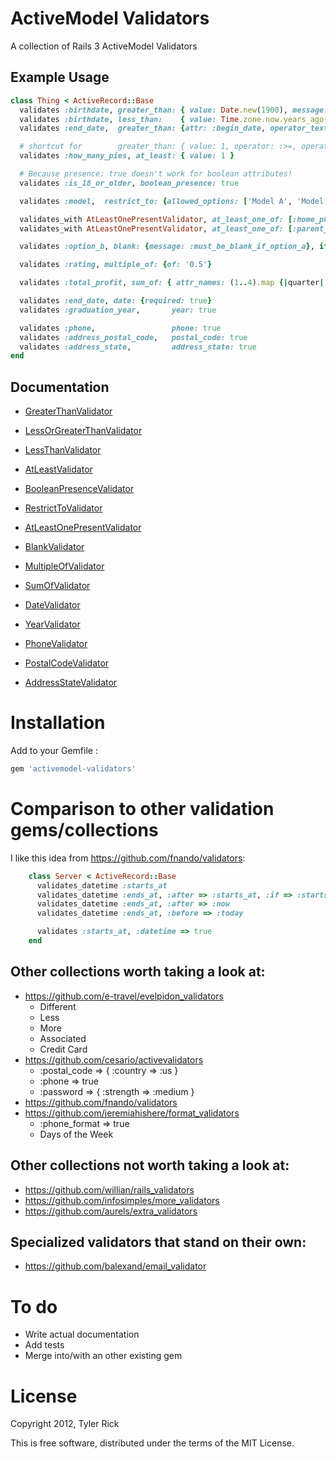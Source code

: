 ActiveModel Validators
=======================

A collection of Rails 3 ActiveModel Validators

Example Usage
-------------

```ruby
class Thing < ActiveRecord::Base
  validates :birthdate, greater_than: { value: Date.new(1900), message: 'must be later than 1900' }
  validates :birthdate, less_than:    { value: Time.zone.now.years_ago(1).to_date+1, message: 'must be at least 1 year ago' }
  validates :end_date,  greater_than: {attr: :begin_date, operator_text: 'later than'}

  # shortcut for        greater_than: { value: 1, operator: :>=, operator_text: 'at least' }
  validates :how_many_pies, at_least: { value: 1 }

  # Because presence: true doesn't work for boolean attributes!
  validates :is_18_or_older, boolean_presence: true

  validates :model,  restrict_to: {allowed_options: ['Model A', 'Model B']}, allow_blank: true

  validates_with AtLeastOnePresentValidator, at_least_one_of: [:home_phone, :work_phone]
  validates_with AtLeastOnePresentValidator, at_least_one_of: [:parent_1_home_phone, :parent_1_work_phone, :parent_1_mobile_phone], message: :at_least_one_phone_parent_1

  validates :option_b, blank: {message: :must_be_blank_if_option_a}, if: :option_a?

  validates :rating, multiple_of: {of: '0.5'}

  validates :total_profit, sum_of: { attr_names: (1..4).map {|quarter| :"total_profit_q#{quarter}" } }

  validates :end_date, date: {required: true}
  validates :graduation_year,       year: true

  validates :phone,                 phone: true
  validates :address_postal_code,   postal_code: true
  validates :address_state,         address_state: true
end
```

Documentation
-------------

* [GreaterThanValidator](activemodel-validators/blob/master/lib/activemodel-validators/greater_than_validator.rb)
* [LessOrGreaterThanValidator](activemodel-validators/blob/master/lib/activemodel-validators/less_or_greater_than_validator.rb)
* [LessThanValidator](activemodel-validators/blob/master/lib/activemodel-validators/less_than_validator.rb)
* [AtLeastValidator](activemodel-validators/blob/master/lib/activemodel-validators/at_least_validator.rb)

* [BooleanPresenceValidator](activemodel-validators/blob/master/lib/activemodel-validators/boolean_presence_validator.rb)
* [RestrictToValidator](activemodel-validators/blob/master/lib/activemodel-validators/restrict_to_validator.rb)
* [AtLeastOnePresentValidator](activemodel-validators/blob/master/lib/activemodel-validators/at_least_one_present_validator.rb)
* [BlankValidator](activemodel-validators/blob/master/lib/activemodel-validators/blank_validator.rb)
* [MultipleOfValidator](activemodel-validators/blob/master/lib/activemodel-validators/multiple_of_validator.rb)
* [SumOfValidator](activemodel-validators/blob/master/lib/activemodel-validators/sum_of_validator.rb)

* [DateValidator](activemodel-validators/blob/master/lib/activemodel-validators/date_validator.rb)
* [YearValidator](activemodel-validators/blob/master/lib/activemodel-validators/year_validator.rb)

* [PhoneValidator](activemodel-validators/blob/master/lib/activemodel-validators/phone_validator.rb)
* [PostalCodeValidator](activemodel-validators/blob/master/lib/activemodel-validators/postal_code_validator.rb)
* [AddressStateValidator](activemodel-validators/blob/master/lib/activemodel-validators/address_state_validator.rb)

Installation
============

Add to your Gemfile :

```ruby
gem 'activemodel-validators'
```


Comparison to other validation gems/collections
===============================================

I like this idea from https://github.com/fnando/validators:

```ruby
    class Server < ActiveRecord::Base
      validates_datetime :starts_at
      validates_datetime :ends_at, :after => :starts_at, :if => :starts_at?
      validates_datetime :ends_at, :after => :now
      validates_datetime :ends_at, :before => :today

      validates :starts_at, :datetime => true
    end
```

Other collections worth taking a look at:
-----------------------------------------------

* https://github.com/e-travel/evelpidon_validators
    * Different
    * Less
    * More
    * Associated
    * Credit Card
* https://github.com/cesario/activevalidators
    * :postal_code => { :country => :us }
    * :phone => true
    * :password => { :strength => :medium }
* https://github.com/fnando/validators
* https://github.com/jeremiahishere/format_validators
    * :phone_format => true
    * Days of the Week

Other collections not worth taking a look at:
-----------------------------------------------

* https://github.com/willian/rails_validators
* https://github.com/infosimples/more_validators
* https://github.com/aurels/extra_validators

Specialized validators that stand on their own:
-----------------------------------------------

* https://github.com/balexand/email_validator 


To do
=====

* Write actual documentation
* Add tests
* Merge into/with an other existing gem


License
=======

Copyright 2012, Tyler Rick

This is free software, distributed under the terms of the MIT License.
